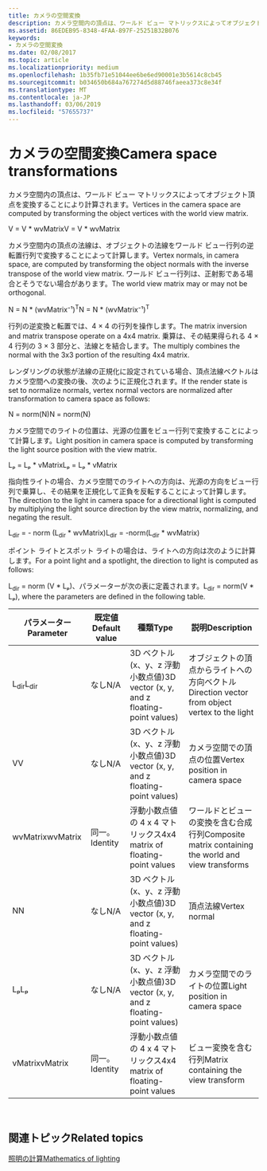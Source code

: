 ```yaml
---
title: カメラの空間変換
description: カメラ空間内の頂点は、ワールド ビュー マトリックスによってオブジェクト頂点を変換することにより計算されます。
ms.assetid: 86EDEB95-8348-4FAA-897F-25251B32B076
keywords:
- カメラの空間変換
ms.date: 02/08/2017
ms.topic: article
ms.localizationpriority: medium
ms.openlocfilehash: 1b35fb71e51044ee6be6ed90001e3b5614c8cb45
ms.sourcegitcommit: b034650b684a767274d5d88746faeea373c8e34f
ms.translationtype: MT
ms.contentlocale: ja-JP
ms.lasthandoff: 03/06/2019
ms.locfileid: "57655737"
---
```

# <a name="camera-space-transformations"></a><span data-ttu-id="01275-104">カメラの空間変換</span><span class="sxs-lookup"><span data-stu-id="01275-104">Camera space transformations</span></span>


<span data-ttu-id="01275-105">カメラ空間内の頂点は、ワールド ビュー マトリックスによってオブジェクト頂点を変換することにより計算されます。</span><span class="sxs-lookup"><span data-stu-id="01275-105">Vertices in the camera space are computed by transforming the object vertices with the world view matrix.</span></span>

<span data-ttu-id="01275-106">V = V \* wvMatrix</span><span class="sxs-lookup"><span data-stu-id="01275-106">V = V \* wvMatrix</span></span>

<span data-ttu-id="01275-107">カメラ空間内の頂点の法線は、オブジェクトの法線をワールド ビュー行列の逆転置行列で変換することによって計算します。</span><span class="sxs-lookup"><span data-stu-id="01275-107">Vertex normals, in camera space, are computed by transforming the object normals with the inverse transpose of the world view matrix.</span></span> <span data-ttu-id="01275-108">ワールド ビュー行列は、正射影である場合とそうでない場合があります。</span><span class="sxs-lookup"><span data-stu-id="01275-108">The world view matrix may or may not be orthogonal.</span></span>

<span data-ttu-id="01275-109">N = N \* (wvMatrix⁻¹)<sup>T</sup></span><span class="sxs-lookup"><span data-stu-id="01275-109">N = N \* (wvMatrix⁻¹)<sup>T</sup></span></span>

<span data-ttu-id="01275-110">行列の逆変換と転置では、4 × 4 の行列を操作します。</span><span class="sxs-lookup"><span data-stu-id="01275-110">The matrix inversion and matrix transpose operate on a 4x4 matrix.</span></span> <span data-ttu-id="01275-111">乗算は、その結果得られる 4 × 4 行列の 3 × 3 部分と、法線とを結合します。</span><span class="sxs-lookup"><span data-stu-id="01275-111">The multiply combines the normal with the 3x3 portion of the resulting 4x4 matrix.</span></span>

<span data-ttu-id="01275-112">レンダリングの状態が法線の正規化に設定されている場合、頂点法線ベクトルはカメラ空間への変換の後、次のように正規化されます。</span><span class="sxs-lookup"><span data-stu-id="01275-112">If the render state is set to normalize normals, vertex normal vectors are normalized after transformation to camera space as follows:</span></span>

<span data-ttu-id="01275-113">N = norm(N)</span><span class="sxs-lookup"><span data-stu-id="01275-113">N = norm(N)</span></span>

<span data-ttu-id="01275-114">カメラ空間でのライトの位置は、光源の位置をビュー行列で変換することによって計算します。</span><span class="sxs-lookup"><span data-stu-id="01275-114">Light position in camera space is computed by transforming the light source position with the view matrix.</span></span>

<span data-ttu-id="01275-115">Lₚ = Lₚ \* vMatrix</span><span class="sxs-lookup"><span data-stu-id="01275-115">Lₚ = Lₚ \* vMatrix</span></span>

<span data-ttu-id="01275-116">指向性ライトの場合、カメラ空間でのライトへの方向は、光源の方向をビュー行列で乗算し、その結果を正規化して正負を反転することによって計算します。</span><span class="sxs-lookup"><span data-stu-id="01275-116">The direction to the light in camera space for a directional light is computed by multiplying the light source direction by the view matrix, normalizing, and negating the result.</span></span>

<span data-ttu-id="01275-117">L<sub>dir</sub> = - norm (L<sub>dir</sub> \* wvMatrix)</span><span class="sxs-lookup"><span data-stu-id="01275-117">L<sub>dir</sub> = -norm(L<sub>dir</sub> \* wvMatrix)</span></span>

<span data-ttu-id="01275-118">ポイント ライトとスポット ライトの場合は、ライトへの方向は次のように計算します。</span><span class="sxs-lookup"><span data-stu-id="01275-118">For a point light and a spotlight, the direction to light is computed as follows:</span></span>

<span data-ttu-id="01275-119">L<sub>dir</sub> = norm (V \* Lₚ)、パラメーターが次の表に定義されます。</span><span class="sxs-lookup"><span data-stu-id="01275-119">L<sub>dir</sub> = norm(V \* Lₚ), where the parameters are defined in the following table.</span></span>

| <span data-ttu-id="01275-120">パラメーター</span><span class="sxs-lookup"><span data-stu-id="01275-120">Parameter</span></span>       | <span data-ttu-id="01275-121">既定値</span><span class="sxs-lookup"><span data-stu-id="01275-121">Default value</span></span> | <span data-ttu-id="01275-122">種類</span><span class="sxs-lookup"><span data-stu-id="01275-122">Type</span></span>                                          | <span data-ttu-id="01275-123">説明</span><span class="sxs-lookup"><span data-stu-id="01275-123">Description</span></span>                                               |
|-----------------|---------------|-----------------------------------------------|-----------------------------------------------------------|
| <span data-ttu-id="01275-124">L<sub>dir</sub></span><span class="sxs-lookup"><span data-stu-id="01275-124">L<sub>dir</sub></span></span> | <span data-ttu-id="01275-125">なし</span><span class="sxs-lookup"><span data-stu-id="01275-125">N/A</span></span>           | <span data-ttu-id="01275-126">3D ベクトル (x、y、z 浮動小数点値)</span><span class="sxs-lookup"><span data-stu-id="01275-126">3D vector (x, y, and z floating-point values)</span></span> | <span data-ttu-id="01275-127">オブジェクトの頂点からライトへの方向ベクトル</span><span class="sxs-lookup"><span data-stu-id="01275-127">Direction vector from object vertex to the light</span></span>          |
| <span data-ttu-id="01275-128">V</span><span class="sxs-lookup"><span data-stu-id="01275-128">V</span></span>               | <span data-ttu-id="01275-129">なし</span><span class="sxs-lookup"><span data-stu-id="01275-129">N/A</span></span>           | <span data-ttu-id="01275-130">3D ベクトル (x、y、z 浮動小数点値)</span><span class="sxs-lookup"><span data-stu-id="01275-130">3D vector (x, y, and z floating-point values)</span></span> | <span data-ttu-id="01275-131">カメラ空間での頂点の位置</span><span class="sxs-lookup"><span data-stu-id="01275-131">Vertex position in camera space</span></span>                           |
| <span data-ttu-id="01275-132">wvMatrix</span><span class="sxs-lookup"><span data-stu-id="01275-132">wvMatrix</span></span>        | <span data-ttu-id="01275-133">同一。</span><span class="sxs-lookup"><span data-stu-id="01275-133">Identity</span></span>      | <span data-ttu-id="01275-134">浮動小数点値の 4 x 4 マトリックス</span><span class="sxs-lookup"><span data-stu-id="01275-134">4x4 matrix of floating-point values</span></span>           | <span data-ttu-id="01275-135">ワールドとビューの変換を含む合成行列</span><span class="sxs-lookup"><span data-stu-id="01275-135">Composite matrix containing the world and view transforms</span></span> |
| <span data-ttu-id="01275-136">N</span><span class="sxs-lookup"><span data-stu-id="01275-136">N</span></span>               | <span data-ttu-id="01275-137">なし</span><span class="sxs-lookup"><span data-stu-id="01275-137">N/A</span></span>           | <span data-ttu-id="01275-138">3D ベクトル (x、y、z 浮動小数点値)</span><span class="sxs-lookup"><span data-stu-id="01275-138">3D vector (x, y, and z floating-point values)</span></span> | <span data-ttu-id="01275-139">頂点法線</span><span class="sxs-lookup"><span data-stu-id="01275-139">Vertex normal</span></span>                                             |
| <span data-ttu-id="01275-140">Lₚ</span><span class="sxs-lookup"><span data-stu-id="01275-140">Lₚ</span></span>              | <span data-ttu-id="01275-141">なし</span><span class="sxs-lookup"><span data-stu-id="01275-141">N/A</span></span>           | <span data-ttu-id="01275-142">3D ベクトル (x、y、z 浮動小数点値)</span><span class="sxs-lookup"><span data-stu-id="01275-142">3D vector (x, y, and z floating-point values)</span></span> | <span data-ttu-id="01275-143">カメラ空間でのライトの位置</span><span class="sxs-lookup"><span data-stu-id="01275-143">Light position in camera space</span></span>                            |
| <span data-ttu-id="01275-144">vMatrix</span><span class="sxs-lookup"><span data-stu-id="01275-144">vMatrix</span></span>         | <span data-ttu-id="01275-145">同一。</span><span class="sxs-lookup"><span data-stu-id="01275-145">Identity</span></span>      | <span data-ttu-id="01275-146">浮動小数点値の 4 x 4 マトリックス</span><span class="sxs-lookup"><span data-stu-id="01275-146">4x4 matrix of floating-point values</span></span>           | <span data-ttu-id="01275-147">ビュー変換を含む行列</span><span class="sxs-lookup"><span data-stu-id="01275-147">Matrix containing the view transform</span></span>                      |

 

## <a name="span-idrelated-topicsspanrelated-topics"></a><span data-ttu-id="01275-148"><span id="related-topics"></span>関連トピック</span><span class="sxs-lookup"><span data-stu-id="01275-148"><span id="related-topics"></span>Related topics</span></span>


[<span data-ttu-id="01275-149">照明の計算</span><span class="sxs-lookup"><span data-stu-id="01275-149">Mathematics of lighting</span></span>](mathematics-of-lighting.md)

 

 




